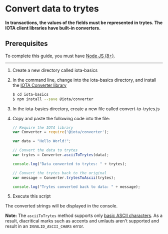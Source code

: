 # Convert data to trytes

**In transactions, the values of the fields must be represented in trytes. The IOTA client libraries have built-in converters.**

## Prerequisites

To complete this guide, you must have [Node JS (8+)](https://nodejs.org/en/).

<hr>

1. Create a new directory called iota-basics
2. In the command line, change into the iota-basics directory, and install the [IOTA Converter library](https://github.com/iotaledger/iota.js/tree/next/packages/converter)

    ```bash
    $ cd iota-basics
    $ npm install --save @iota/converter
    ```
3. In the iota-basics directory, create a new file called convert-to-trytes.js
4. Copy and paste the following code into the file:
    ```javascript
    // Require the IOTA library
    var Converter = require('@iota/converter');

    var data = "Hello World!";

    // Convert the data to trytes
    var trytes = Converter.asciiToTrytes(data);

    console.log("Data converted to trytes: " + trytes);

    // Convert the trytes back to the original
    var message = Converter.trytesToAscii(trytes);

    console.log("Trytes converted back to data: " + message);
    ```
5. Execute this script

The converted strings will be displayed in the console.

**Note:** The `asciiToTrytes` method supports only [basic ASCII characters](https://en.wikipedia.org/wiki/ASCII#Printable_characters). As a result, diacritical marks such as accents and umlauts aren't supported and result in an `INVALID_ASCII_CHARS` error.
